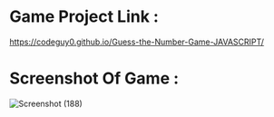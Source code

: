 # Game Project Link : 
https://codeguy0.github.io/Guess-the-Number-Game-JAVASCRIPT/

# Screenshot Of Game : 
![Screenshot (188)](https://github.com/CodeGuy0/Guess-the-Number-Game-JAVASCRIPT/assets/125690497/0332b25a-6abe-44f1-b263-9cb10dd60993)
